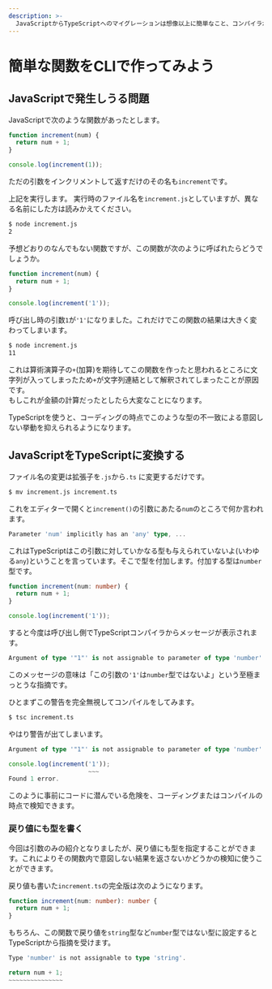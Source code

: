 ```yaml
---
description: >-
  JavaScriptからTypeScriptへのマイグレーションは想像以上に簡単なこと、コンパイラが生成するJSコードがどんなものなのか、コンパイラがあることのメリットを体感してもらう
---
```


# 簡単な関数をCLIで作ってみよう

## JavaScriptで発生しうる問題

JavaScriptで次のような関数があったとします。

```typescript
function increment(num) {
  return num + 1;
}

console.log(increment(1));
```

ただの引数をインクリメントして返すだけのその名も`increment`です。

上記を実行します。 実行時のファイル名を`increment.js`としていますが、異なる名前にした方は読みかえてください。

```bash
$ node increment.js
2
```

予想どおりのなんでもない関数ですが、この関数が次のように呼ばれたらどうでしょうか。

```typescript
function increment(num) {
  return num + 1;
}

console.log(increment('1'));
```

呼び出し時の引数`1`が`'1'`になりました。これだけでこの関数の結果は大きく変わってしまいます。

```bash
$ node increment.js
11
```

これは算術演算子の`+`\(加算\)を期待してこの関数を作ったと思われるところに文字列が入ってしまったため`+`が文字列連結として解釈されてしまったことが原因です。  
もしこれが金額の計算だったとしたら大変なことになります。

TypeScriptを使うと、コーディングの時点でこのような型の不一致による意図しない挙動を抑えられるようになります。

## JavaScriptをTypeScriptに変換する

ファイル名の変更は拡張子を`.js`から`.ts` に変更するだけです。

```bash
$ mv increment.js increment.ts
```

これをエディターで開くと`increment()`の引数にあたる`num`のところで何か言われます。

```typescript
Parameter 'num' implicitly has an 'any' type, ...
```

これはTypeScriptはこの引数に対していかなる型も与えられていないよ\(いわゆる`any`\)ということを言っています。そこで型を付加します。付加する型は`number`型です。

```typescript
function increment(num: number) {
  return num + 1;
}

console.log(increment('1'));
```

すると今度は呼び出し側でTypeScriptコンパイラからメッセージが表示されます。

```typescript
Argument of type '"1"' is not assignable to parameter of type 'number'.`
```

このメッセージの意味は「この引数の`'1'`は`number`型ではないよ」という至極まっとうな指摘です。

ひとまずこの警告を完全無視してコンパイルをしてみます。

```bash
$ tsc increment.ts
```

やはり警告が出てしまいます。

```typescript
Argument of type '"1"' is not assignable to parameter of type 'number'.

console.log(increment('1'));
                      ~~~
Found 1 error.
```

このように事前にコードに潜んでいる危険を、コーディングまたはコンパイルの時点で検知できます。

### 戻り値にも型を書く

今回は引数のみの紹介となりましたが、戻り値にも型を指定することができます。これによりその関数内で意図しない結果を返さないかどうかの検知に使うことができます。

戻り値も書いた`increment.ts`の完全版は次のようになります。

```typescript
function increment(num: number): number {
  return num + 1;
}
```

もちろん、この関数で戻り値を`string`型など`number`型ではない型に設定するとTypeScriptから指摘を受けます。

```typescript
Type 'number' is not assignable to type 'string'.

return num + 1;
~~~~~~~~~~~~~~~
```

